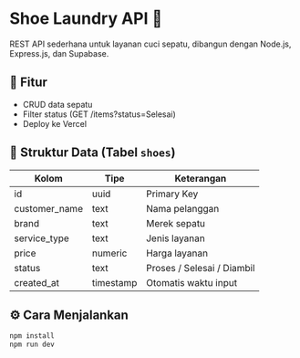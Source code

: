 # Shoe Laundry API 👟

REST API sederhana untuk layanan cuci sepatu, dibangun dengan Node.js, Express.js, dan Supabase.

## 🚀 Fitur
- CRUD data sepatu
- Filter status (GET /items?status=Selesai)
- Deploy ke Vercel

## 🧱 Struktur Data (Tabel `shoes`)
| Kolom | Tipe | Keterangan |
|--------|------|------------|
| id | uuid | Primary Key |
| customer_name | text | Nama pelanggan |
| brand | text | Merek sepatu |
| service_type | text | Jenis layanan |
| price | numeric | Harga layanan |
| status | text | Proses / Selesai / Diambil |
| created_at | timestamp | Otomatis waktu input |

## ⚙️ Cara Menjalankan
```bash
npm install
npm run dev
